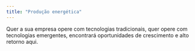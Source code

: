 ```yaml
---
title: "Produção energética"
---
```

Quer a sua empresa opere com tecnologias tradicionais, quer opere com tecnologias emergentes, encontrará oportunidades de crescimento e alto retorno aqui.